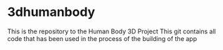 # 3dhumanbody
This is the repository to the Human Body 3D Project
This git contains all code that has been used in the process of the building of the app
